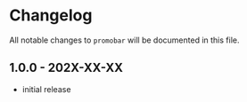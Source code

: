 # Changelog

All notable changes to `promobar` will be documented in this file.

## 1.0.0 - 202X-XX-XX

- initial release

